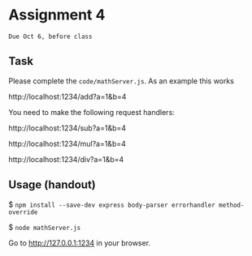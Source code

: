 # Assignment 4
`Due Oct 6, before class`

## Task

Please complete the `code/mathServer.js`. As an example this works

http://localhost:1234/add?a=1&b=4

You need to make the following request handlers:

http://localhost:1234/sub?a=1&b=4

http://localhost:1234/mul?a=1&b=4

http://localhost:1234/div?a=1&b=4


## Usage (handout)

$ `npm install --save-dev express body-parser errorhandler method-override`

$ `node mathServer.js`

Go to <http://127.0.0.1:1234> in your browser.
